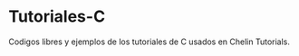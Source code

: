 Tutoriales-C
============

Codigos libres y ejemplos de los tutoriales de C usados en Chelin Tutorials.
